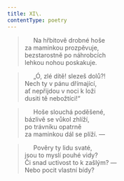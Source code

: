 ```yaml
---
title: XI\.
contentType: poetry
---
```


<section>

>      Na hřbitově drobné hoše  
> za maminkou prozpěvuje,  
> bezstarostně po náhrobcích  
> lehkou nohou poskakuje.

>      „Ó, zlé dítě! slezeš dolů?!  
> Nech ty v pánu dřímající,  
> ať nepřijdou v noci k loži  
> dusiti tě nebožtíci!“

>      Hoše slouchá poděšené,  
> bázlivě se vůkol zhlíží,  
> po trávníku opatrně  
> za maminkou dál se plíží. —

>      Pověry ty lidu svaté,  
> jsou to myslí pouhé vidy?  
> Či snad uctivost to k zašlým? —  
> Nebo pocit vlastní bídy?

</section>
